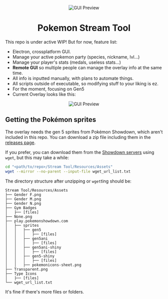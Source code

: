 <p align="center">

  <img src="https://github.com/Readek/Pokemon-Stream-Tool/blob/main/Github%20Resources/Preview%20GUI.png" alt="GUI Preview">
  
</p>

<h1 align="center">Pokemon Stream Tool</h1>

This repo is under active WIP! But for now, feature list:

- Electron, crossplatform GUI.
- Manage your active pokemon party (species, nickname, lvl...)
- Manage your player's stats (medals, useless stats...)
- **Remote GUI** so multiple people can manage the overlay info at the same time.
- All info is inputted manually, with plans to automate things.
- All scripts outside of executable, so modifying stuff to your liking is ez.
- For the moment, focusing on Gen5
- Current Overlay looks like this:

<p align="center">

  <img src="https://github.com/Readek/Pokemon-Stream-Tool/blob/main/Github%20Resources/Preview%20Overlay%20BnW2.jpg" alt="GUI Preview">
  
</p>

## Getting the Pokémon sprites

The overlay needs the gen 5 sprites from Pokémon Showdown, which aren't included in this repo. You can download a zip file including them in the [releases page](https://github.com/Readek/Pokemon-Stream-Tool/releases/latest).

If you prefer, you can download them from the [Showdown servers](https://play.pokemonshowdown.com/sprites/gen5/) using `wget`, but this may take a while:
```sh
cd "<path/to/repo>/Stream Tool/Resources/Assets"
wget --mirror --no-parent --input-file wget_url_list.txt
```

The directory structure after unzipping or `wget`ting should be:
```text
Stream Tool/Resources/Assets
├── Gender F.png
├── Gender M.png
├── Gender N.png
├── Gym Badges
│   ├── [files]
├── None.png
├── play.pokemonshowdown.com
│   ├── sprites
│   │   ├── gen5
│   │   │   ├── [files]
│   │   ├── gen5ani
│   │   │   ├── [files]
│   │   ├── gen5ani-shiny
│   │   │   ├── [files]
│   │   ├── gen5-shiny
│   │   │   ├── [files]
│   │   ├── pokemonicons-sheet.png
├── Transparent.png
├── Type Icons
│   ├── [files]
└── wget_url_list.txt
```
It's fine if there's more files or folders.
